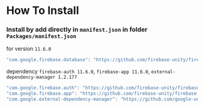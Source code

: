 # How To Install

### Install by add directly in `manifest.json` in folder `Packages/manifest.json`


for version `11.6.0`
```csharp
"com.google.firebase.database": "https://github.com/firebase-unity/firebase-database.git#11.6.0",
```


dependency `firebase-auth 11.6.0`, `firebase-app 11.6.0`, `external-dependency-manager 1.2.177`
```csharp
"com.google.firebase.auth": "https://github.com/firebase-unity/firebase-auth.git#11.6.0",
"com.google.firebase.app": "https://github.com/firebase-unity/firebase-app.git#11.6.0",
"com.google.external-dependency-manager": "https://github.com/google-unity/external-dependency-manager.git#1.2.177",
```
